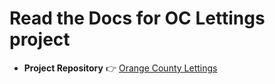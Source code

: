 # Read the Docs for OC Lettings project

- **Project Repository** 👉 [Orange County Lettings](https://github.com/Cyrilebl/orange_county_lettings.git)
